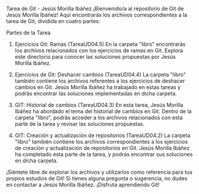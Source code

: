Tarea de Git - Jesús Morilla Ibáñez
¡Bienvenido/a al repositorio de Git de Jesús Morilla Ibáñez! Aquí encontrarás los archivos correspondientes a la tarea de Git, dividida en cuatro partes:

Partes de la Tarea
1. Ejercicios Git: Ramas (TareaUD04.5)
En la carpeta "libro" encontrarás los archivos relacionados con los ejercicios de ramas en Git. Explora este directorio para conocer las soluciones propuestas por Jesús Morilla Ibáñez.

2. Ejercicios de Git: Deshacer cambios (TareaUD04.4)
La carpeta "libro" también contiene los archivos referentes a los ejercicios de deshacer cambios en Git. Jesús Morilla Ibáñez ha trabajado en estas tareas y podrás encontrar las soluciones implementadas en dicha carpeta.

3. GIT: Historial de cambios (TareaUD04.3)
En esta tarea, Jesús Morilla Ibáñez ha abordado el tema del historial de cambios en Git. Dentro de la carpeta "libro", podrás acceder a los archivos relacionados con esta parte de la tarea y revisar las soluciones propuestas.

4. GIT: Creación y actualización de repositorios (TareaUD04.2)
La carpeta "libro" también contiene los archivos correspondientes a los ejercicios de creación y actualización de repositorios en Git. Jesús Morilla Ibáñez ha completado esta parte de la tarea, y podrás encontrar sus soluciones en dicha carpeta.

¡Siéntete libre de explorar los archivos y utilizarlos como referencia para tus propios estudios de Git! Si tienes alguna pregunta o sugerencia, no dudes en contactar a Jesús Morilla Ibáñez. ¡Disfruta aprendiendo Git!
